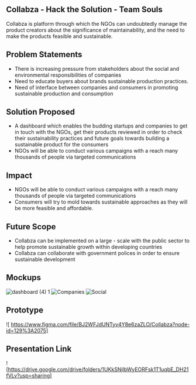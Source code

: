 ## Collabza - Hack the Solution - Team Souls

Collabza is platform through which the NGOs can undoubtedly manage the product creators about the significance of maintainability, and the need to make the products feasible and sustainable.

## Problem Statements

- There is increasing pressure from stakeholders about the social and environmental responsibilities of companies
- Need to educate buyers about brands sustainable production practices.
- Need of interface between companies and consumers in promoting sustainable production and consumption

## Solution Proposed

- A dashboard which enables the budding startups and companies to get in touch with the NGOs, get their products reviewed in order to check their sustainability practices and future goals towards building a sustainable product for the consumers
- NGOs will be able to conduct various campaigns with a reach many thousands of people via targeted communications

## Impact

- NGOs will be able to conduct various campaigns with a reach many thousands of people via targeted communications
- Consumers will try to mold towards sustainable approaches as they will be more feasible and affordable.

## Future Scope

- Collabza can be implemented on a large - scale with the public sector to help promote sustainable growth within developing countries
- Collabza can collaborate with government polices in order to ensure sustainable development

## Mockups
![dashboard (4) 1](https://user-images.githubusercontent.com/71998138/112749884-e4dcf980-8fe2-11eb-89fd-f7a850099b53.png)
![Companies](https://user-images.githubusercontent.com/71998138/112749889-ead2da80-8fe2-11eb-8e97-f30f8ab9abb1.png)
![Social](https://user-images.githubusercontent.com/71998138/112749895-f0302500-8fe2-11eb-9289-909086df6584.png)

## Prototype
![ https://www.figma.com/file/BJ2WFJdUNTyv4Y8e6zaZLO/Collabza?node-id=129%3A2075]

## Presentation Link
![https://drive.google.com/drive/folders/1UKkSNjIbWyEORFsk1T1uqbE_DH21fVLv?usp=sharing]
